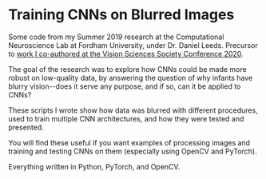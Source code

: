 # Training CNNs on Blurred Images
Some code from my Summer 2019 research at the Computational Neuroscience Lab at Fordham University, under Dr. Daniel Leeds.
Precursor to [work I co-authored at the Vision Sciences Society Conference 2020](https://jov.arvojournals.org/article.aspx?articleid=2771800).

The goal of the research was to explore how CNNs could be made more robust on low-quality data, by answering the question of why infants have blurry vision--does it serve any purpose, and if so, can it be applied to CNNs?

These scripts I wrote show how data was blurred with different procedures, used to train multiple CNN architectures, and how they were tested and presented.

You will find these useful if you want examples of processing images and training and testing CNNs on them (especially using OpenCV and PyTorch).

Everything written in Python, PyTorch, and OpenCV.

